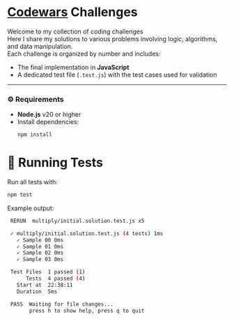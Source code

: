 # [Codewars](https://www.codewars.com/) Challenges

Welcome to my collection of coding challenges   
Here I share my solutions to various problems involving logic, algorithms, and data manipulation.  
Each challenge is organized by number and includes:

- The final implementation in **JavaScript**
- A dedicated test file (`.test.js`) with the test cases used for validation

---

### ⚙️ Requirements

- **Node.js** v20 or higher
- Install dependencies:
  ```bash
  npm install
  ```

# 🧪 Running Tests

Run all tests with:
```bash
npm test
```
Example output:
```bash
 RERUN  multiply/initial.solution.test.js x5 

 ✓ multiply/initial.solution.test.js (4 tests) 1ms
   ✓ Sample 00 0ms
   ✓ Sample 01 0ms
   ✓ Sample 02 0ms
   ✓ Sample 03 0ms

 Test Files  1 passed (1)
      Tests  4 passed (4)
   Start at  22:38:11
   Duration  5ms

 PASS  Waiting for file changes...
       press h to show help, press q to quit
```
